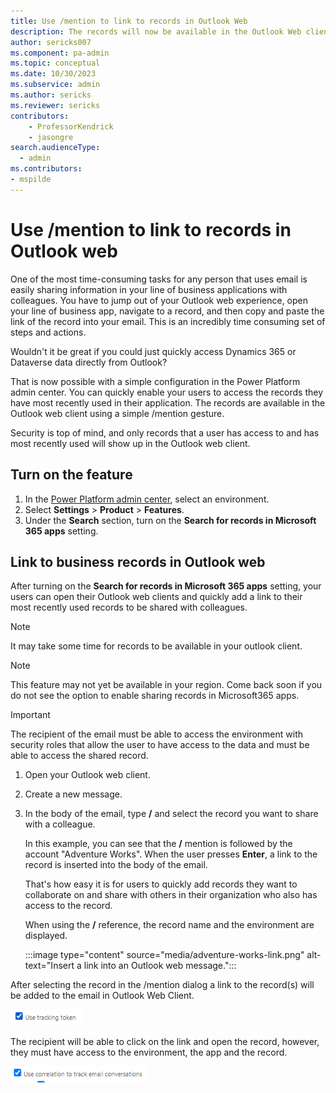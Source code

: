 ```yaml
---
title: Use /mention to link to records in Outlook Web 
description: The records will now be available in the Outlook Web client using a simple /mention gesture. 
author: sericks007
ms.component: pa-admin
ms.topic: conceptual
ms.date: 10/30/2023
ms.subservice: admin
ms.author: sericks
ms.reviewer: sericks
contributors:
    - ProfessorKendrick
    - jasongre
search.audienceType: 
  - admin
ms.contributors:
- mspilde
---
```


# Use /mention to link to records in Outlook web 

One of the most time-consuming tasks for any person that uses email is easily sharing information in your line of business applications with colleagues. You have to jump out of your Outlook web experience, open your line of business app, navigate to a record, and then copy and paste the link of the record into your email. This is an incredibly time consuming set of steps and actions. 

Wouldn't it be great if you could just quickly access Dynamics 365 or Dataverse data directly from Outlook?

That is now possible with a simple configuration in the Power Platform admin center. You can quickly enable your users to access the records they have most recently used in their application. The records are available in the Outlook web client using a simple /mention gesture.

Security is top of mind, and only records that a user has access to and has most recently used will show up in the Outlook web client.

## Turn on the feature

1. In the [Power Platform admin center](https://admin.powerplatform.microsoft.com), select an environment.
2. Select **Settings** > **Product** > **Features**.
3. Under the **Search** section, turn on the **Search for records in Microsoft 365 apps** setting.

## Link to business records in Outlook web

After turning on the **Search for records in Microsoft 365 apps** setting, your users can open their Outlook web clients and quickly add a link to their most recently used records to be shared with colleagues.

> [!Note]
> It may take some time for records to be available in your outlook client.

> [!Note]
> This feature may not yet be available in your region. Come back soon if you do not see the option to enable sharing records in Microsoft365 apps.

> [!Important]
> The recipient of the email must be able to access the environment with security roles that allow the user to have access to the data and must be able to access the shared record.

1. Open your Outlook web client.
1. Create a new message.
1. In the body of the email, type **/** and select the record you want to share with a colleague.

    In this example, you can see that the **/** mention is followed by the account "Adventure Works". When the user presses **Enter**, a link to the record is inserted into the body of the email.

    That's how easy it is for users to quickly add records they want to collaborate on and share with others in their organization who also has access to the record.

    When using the **/** reference, the record name and the environment are displayed.

    :::image type="content" source="media/adventure-works-link.png" alt-text="Insert a link into an Outlook web message.":::

After selecting the record in the /mention dialog a link to the record(s) will be added to the email in Outlook Web Client.

![A screenshot of a computer Description automatically generated](media/image3.png)

The recipient will be able to click on the link and open the record, however, they must have access to the environment, the app and the record.

![A screenshot of a computer Description automatically generated](media/image4.png)
